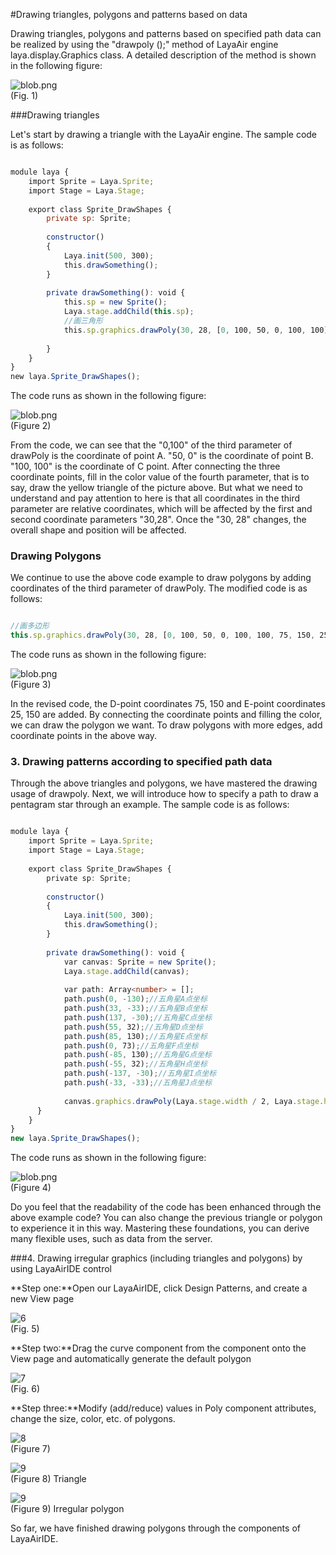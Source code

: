 #Drawing triangles, polygons and patterns based on data



Drawing triangles, polygons and patterns based on specified path data can be realized by using the "drawpoly ();" method of LayaAir engine laya.display.Graphics class. A detailed description of the method is shown in the following figure:

​![blob.png](img/1.png)<br/>
(Fig. 1)



###Drawing triangles

Let's start by drawing a triangle with the LayaAir engine. The sample code is as follows:


```javascript

module laya {
    import Sprite = Laya.Sprite;
    import Stage = Laya.Stage;
  
    export class Sprite_DrawShapes {
        private sp: Sprite;
  
        constructor()
        {
            Laya.init(500, 300);
            this.drawSomething();
        }
  
        private drawSomething(): void {
            this.sp = new Sprite();
            Laya.stage.addChild(this.sp);
            //画三角形
            this.sp.graphics.drawPoly(30, 28, [0, 100, 50, 0, 100, 100], "#ffff00");
  
        }
    }
}
new laya.Sprite_DrawShapes();
```


The code runs as shown in the following figure:

​![blob.png](img/2.png)<br/>
(Figure 2)

From the code, we can see that the "0,100" of the third parameter of drawPoly is the coordinate of point A. "50, 0" is the coordinate of point B. "100, 100" is the coordinate of C point. After connecting the three coordinate points, fill in the color value of the fourth parameter, that is to say, draw the yellow triangle of the picture above. But what we need to understand and pay attention to here is that all coordinates in the third parameter are relative coordinates, which will be affected by the first and second coordinate parameters "30,28". Once the "30, 28" changes, the overall shape and position will be affected.





### **Drawing Polygons**

We continue to use the above code example to draw polygons by adding coordinates of the third parameter of drawPoly. The modified code is as follows:


```typescript

//画多边形
this.sp.graphics.drawPoly(30, 28, [0, 100, 50, 0, 100, 100, 75, 150, 25, 150], "#ffff00");
```


The code runs as shown in the following figure:

​![blob.png](img/3.png)<br/>
(Figure 3)

In the revised code, the D-point coordinates 75, 150 and E-point coordinates 25, 150 are added. By connecting the coordinate points and filling the color, we can draw the polygon we want. To draw polygons with more edges, add coordinate points in the above way.



### **3. Drawing patterns according to specified path data**

Through the above triangles and polygons, we have mastered the drawing usage of drawpoly. Next, we will introduce how to specify a path to draw a pentagram star through an example. The sample code is as follows:


```typescript

module laya {
    import Sprite = Laya.Sprite;
    import Stage = Laya.Stage;
  
    export class Sprite_DrawShapes {
        private sp: Sprite;
  
        constructor()
        {
            Laya.init(500, 300);
            this.drawSomething();
        }
  
        private drawSomething(): void {
            var canvas: Sprite = new Sprite();
            Laya.stage.addChild(canvas);
 
            var path: Array<number> = [];
            path.push(0, -130);//五角星A点坐标
            path.push(33, -33);//五角星B点坐标
            path.push(137, -30);//五角星C点坐标
            path.push(55, 32);//五角星D点坐标
            path.push(85, 130);//五角星E点坐标
            path.push(0, 73);//五角星F点坐标
            path.push(-85, 130);//五角星G点坐标
            path.push(-55, 32);//五角星H点坐标
            path.push(-137, -30);//五角星I点坐标
            path.push(-33, -33);//五角星J点坐标
 
            canvas.graphics.drawPoly(Laya.stage.width / 2, Laya.stage.height / 2, path, "#FF7F50");
      }
    }
}
new laya.Sprite_DrawShapes();
```


The code runs as shown in the following figure:

​![blob.png](img/4.png)<br/>
(Figure 4)

Do you feel that the readability of the code has been enhanced through the above example code? You can also change the previous triangle or polygon to experience it in this way. Mastering these foundations, you can derive many flexible uses, such as data from the server.



###4. Drawing irregular graphics (including triangles and polygons) by using LayaAirIDE control



**Step one:**Open our LayaAirIDE, click Design Patterns, and create a new View page

​![6](img/5.png)<br/>
(Fig. 5)

**Step two:**Drag the curve component from the component onto the View page and automatically generate the default polygon

​![7](img/6.png)<br/>
(Fig. 6)

**Step three:**Modify (add/reduce) values in Poly component attributes, change the size, color, etc. of polygons.

​![8](img/7.png)<br/>
(Figure 7)

​![9](img/8.png)<br/>
(Figure 8) Triangle

​![9](img/9.png)<br/>
(Figure 9) Irregular polygon



So far, we have finished drawing polygons through the components of LayaAirIDE.